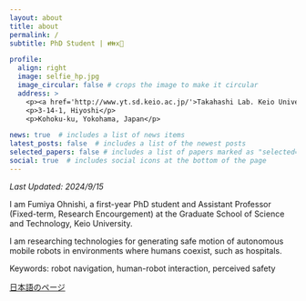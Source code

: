 ```yaml
---
layout: about
title: about
permalink: /
subtitle: PhD Student | 👪x🤖

profile:
  align: right
  image: selfie_hp.jpg
  image_circular: false # crops the image to make it circular
  address: >
    <p><a href='http://www.yt.sd.keio.ac.jp/'>Takahashi Lab. Keio University</a></p>
    <p>3-14-1, Hiyoshi</p>
    <p>Kohoku-ku, Yokohama, Japan</p>

news: true  # includes a list of news items
latest_posts: false  # includes a list of the newest posts
selected_papers: false # includes a list of papers marked as "selected={true}"
social: true  # includes social icons at the bottom of the page
---
```

*Last Updated: 2024/9/15*

I am Fumiya Ohnishi, a first-year PhD student and Assistant Professor (Fixed-term, Research Encourgement) at the Graduate School of Science and Technology, Keio University.

I am researching technologies for generating safe motion of autonomous mobile robots in environments where humans coexist, such as hospitals.

Keywords: robot navigation, human-robot interaction, perceived safety

<a href="ja" class="fancy-button">日本語のページ</a>

<br/>
